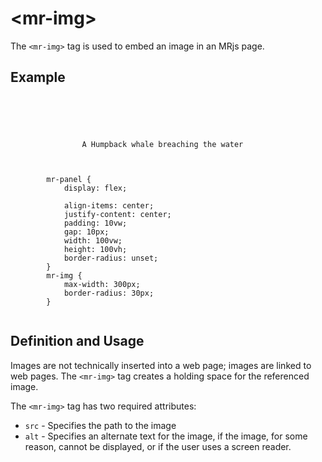 # &lt;mr-img&gt;

The `<mr-img>` tag is used to embed an image in an MRjs page.

## Example

<inline-repl render-height="360" editor-height="240">
    <code slot="html">
        <mr-app>
            <mr-light color="white" intensity="1" data-position="0 0 0.35"></mr-light>
            <mr-panel>
                <mr-img src="/static/sample/humpback.jpg" alt="A Humpback whale breaching the water"></mr-img>
                <mr-text>A Humpback whale breaching the water</mr-text>
            </mr-panel>
        </mr-app>
    </code>
    <code slot="css">
        mr-panel {
            display: flex;
            <!-- flex-flow: column nowrap; -->
            align-items: center;
            justify-content: center;
            padding: 10vw;
            gap: 10px;
            width: 100vw;
            height: 100vh;
            border-radius: unset;
        }
        mr-img {
            max-width: 300px;
            border-radius: 30px;
        }
    </code>
</inline-repl>


## Definition and Usage

Images are not technically inserted into a web page; images are linked to web pages. The `<mr-img>` tag creates a holding space for the referenced image.

The `<mr-img>` tag has two required attributes:

* `src` - Specifies the path to the image
* `alt` - Specifies an alternate text for the image, if the image, for some reason, cannot be displayed, or if the user uses a screen reader.
